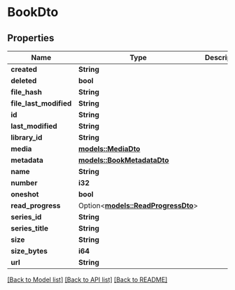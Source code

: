 # BookDto

## Properties

Name | Type | Description | Notes
------------ | ------------- | ------------- | -------------
**created** | **String** |  | 
**deleted** | **bool** |  | 
**file_hash** | **String** |  | 
**file_last_modified** | **String** |  | 
**id** | **String** |  | 
**last_modified** | **String** |  | 
**library_id** | **String** |  | 
**media** | [**models::MediaDto**](MediaDto.md) |  | 
**metadata** | [**models::BookMetadataDto**](BookMetadataDto.md) |  | 
**name** | **String** |  | 
**number** | **i32** |  | 
**oneshot** | **bool** |  | 
**read_progress** | Option<[**models::ReadProgressDto**](ReadProgressDto.md)> |  | [optional]
**series_id** | **String** |  | 
**series_title** | **String** |  | 
**size** | **String** |  | 
**size_bytes** | **i64** |  | 
**url** | **String** |  | 

[[Back to Model list]](../README.md#documentation-for-models) [[Back to API list]](../README.md#documentation-for-api-endpoints) [[Back to README]](../README.md)


